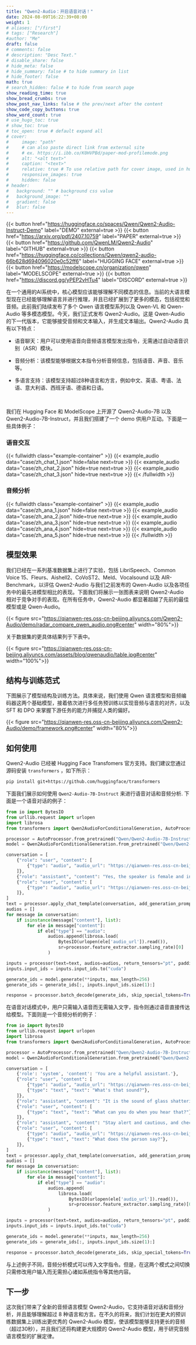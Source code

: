 ```yaml
---
title: "Qwen2-Audio：开启语音对话！"
date: 2024-08-09T16:22:39+08:00
weight: 1
# aliases: ["/first"]
# tags: ["Research"]
#author: "Me"
draft: false
# comments: false
# description: "Desc Text."
# disable_share: false
# hide_meta: false
# hide_summary: false # to hide summary in list
# hide_footer: false
math: true
# search_hidden: false # to hide from search page
show_reading_time: true
show_bread_crumbs: true
show_post_nav_links: false # the prev/next after the content
show_code_copy_buttons: true
show_word_count: true
# use_hugo_toc: true
# show_toc: true
# toc_open: true # default expand all
# cover:
#     image: "path"
#     # can also paste direct link from external site
#     # ex. https://i.ibb.co/K0HVPBd/paper-mod-profilemode.png
#     alt: "<alt text>"
#     caption: "<text>"
#     relative: true # To use relative path for cover image, used in hugo Page-bundles
#     responsive_images: true
#     hidden: false
# header:
#   background: "" # background css value
#   background_image: ""
#   gradient: false
#   blur: false
---
```


{{< button href="https://huggingface.co/spaces/Qwen/Qwen2-Audio-Instruct-Demo" label="DEMO" external=true >}}
{{< button href="https://arxiv.org/pdf/2407.10759" label="PAPER" external=true >}}
{{< button href="https://github.com/QwenLM/Qwen2-Audio" label="GITHUB" external=true >}}
{{< button href="https://huggingface.co/collections/Qwen/qwen2-audio-66b628d694096020e0c52ff6" label="HUGGING FACE" external=true >}}
{{< button href="https://modelscope.cn/organization/qwen" label="MODELSCOPE" external=true >}}
{{< button href="https://discord.gg/yPEP2vHTu4" label="DISCORD" external=true >}}


在一个通用的AI系统中，核心模型应该能够理解不同模态的信息。当前的大语言模型现在已经能够理解语言并进行推理，并且已经扩展到了更多的模态，包括视觉和音频。此前我们陆续发布了多个 Qwen 语言模型系列以及 Qwen-VL 和 Qwen-Audio 等多模态模型。今天，我们正式发布 Qwen2-Audio。这是 Qwen-Audio 的下一代版本，它能够接受音频和文本输入，并生成文本输出。Qwen2-Audio 具有以下特点：

* 语音聊天：用户可以使用语音向音频语言模型发出指令，无需通过自动语音识别（ASR）模块。

* 音频分析：该模型能够根据文本指令分析音频信息，包括语音、声音、音乐等。

* 多语言支持：该模型支持超过8种语言和方言，例如中文、英语、粤语、法语、意大利语、西班牙语、德语和日语。


<br>

我们在 Hugging Face 和 ModelScope 上开源了 Qwen2-Audio-7B 以及 Qwen2-Audio-7B-Instruct，并且我们搭建了一个 demo 供用户互动。下面是一些具体例子：

<style>
  .example-content .grid-layout {
    display: grid;
    grid-template-columns: 1fr
    ;
    row-gap: var(--content-gap)
}
  .example-container {
    width: 100%; /* 确保容器占满父元素 */
    padding: 0; /* 移除内边距 */
    margin: 0; /* 移除外边距 */
  }
  .grid-layout {
    display: flex;
    flex-direction: column;
    width: 100%; /* 确保占满父元素 */
    grid-template-columns: 1fr;
  }
  .message {
    display: flex;
    flex-direction: column; /* 保持行内布局 */
    align-items: flex-start;
    width: 100%; /* 确保占满父元素 */
  }
  .role {
    font-weight: bold;
    margin-right: 5px;
    white-space: nowrap;
  }
  .content {
    display: flex;
    align-items: center;
    white-space: pre-wrap;
    width: 100%; /* 确保占满父元素 */
    margin-bottom: 10px; /* 添加音频图标底部边距 */
    margin-left: 50px;

  }
  .wide-content {
    width: 100%; /* 确保占满父元素 */
  }
  .audio-icon {
    flex-shrink: 0; /* 防止音频图标缩小 */
    margin-right: 10px; /* 与文字之间的间距 */
    margin-bottom: 10px; /* 添加音频图标底部边距 */
  }
  .text-content {
    flex-grow: 1; /* 占据剩余宽度 */
    width: 100%; /* 确保占满父元素 */
    white-space: pre-wrap;
    margin-top: 10px;
  }
  audio {
    vertical-align: middle; /* 确保音频控件正确对齐 */
  }
</style>

### 语音交互


{{< fullwidth class="example-container" >}}
{{< example_audio data="case/zh_chat_1.json" hide=false next=true >}}
{{< example_audio data="case/zh_chat_2.json" hide=true next=true >}}
{{< example_audio data="case/zh_chat_3.json" hide=true next=true >}}
{{< /fullwidth >}}

### 音频分析

{{< fullwidth class="example-container" >}}
{{< example_audio data="case/zh_ana_1.json" hide=false next=true >}}
{{< example_audio data="case/zh_ana_2.json" hide=true next=true >}}
{{< example_audio data="case/zh_ana_3.json" hide=true next=true >}}
{{< example_audio data="case/zh_ana_4.json" hide=true next=true >}}
{{< example_audio data="case/zh_ana_5.json" hide=true next=true >}}
{{< /fullwidth >}}



## 模型效果

我们已经在一系列基准数据集上进行了实验，包括 LibriSpeech、Common Voice 15、Fleurs、Aishell2、CoVoST2、Meld、Vocalsound 以及 AIR-Benchmark，以评估 Qwen2-Audio 与我们之前发布的 Qwen-Audio 以及各项任务中的最先进模型相比的表现。下面我们将展示一张图表来说明 Qwen2-Audio 相对于竞争对手的表现。在所有任务中，Qwen2-Audio 都显著超越了先前的最佳模型或是 Qwen-Audio。


{{< figure src="https://qianwen-res.oss-cn-beijing.aliyuncs.com/Qwen2-Audio/demo/radar_compare_qwen_audio.png#center" width="80%">}}


关于数据集的更具体结果列于下表中。

{{< figure src="https://qianwen-res.oss-cn-beijing.aliyuncs.com/assets/blog/qwenaudio/table.jpg#center" width="100%">}}



## 结构与训练范式

下图展示了模型结构及训练方法。具体来说，我们使用 Qwen 语言模型和音频编码器这两个基础模型，接着依次进行多任务预训练以实现音频与语言的对齐，以及 SFT 和 DPO 来掌握下游任务的能力并捕捉人类的偏好。

{{< figure src="https://qianwen-res.oss-cn-beijing.aliyuncs.com/Qwen2-Audio/demo/framework.png#center" width="80%">}}


## 如何使用

Qwen2-Audio 已经被 Hugging Face Transfomers 官方支持。我们建议您通过源码安装 `transformers` ，如下所示：

```bash
pip install git+https://github.com/huggingface/transformers
```

下面我们展示如何使用 `Qwen2-Audio-7B-Instruct` 来进行语音对话和音频分析. 下面是一个语音对话的例子：

```python
from io import BytesIO
from urllib.request import urlopen
import librosa
from transformers import Qwen2AudioForConditionalGeneration, AutoProcessor

processor = AutoProcessor.from_pretrained("Qwen/Qwen2-Audio-7B-Instruct")
model = Qwen2AudioForConditionalGeneration.from_pretrained("Qwen/Qwen2-Audio-7B-Instruct", device_map="auto")

conversation = [
    {"role": "user", "content": [
        {"type": "audio", "audio_url": "https://qianwen-res.oss-cn-beijing.aliyuncs.com/Qwen2-Audio/audio/guess_age_gender.wav"},
    ]},
    {"role": "assistant", "content": "Yes, the speaker is female and in her twenties."},
    {"role": "user", "content": [
        {"type": "audio", "audio_url": "https://qianwen-res.oss-cn-beijing.aliyuncs.com/Qwen2-Audio/audio/translate_to_chinese.wav"},
    ]},
]
text = processor.apply_chat_template(conversation, add_generation_prompt=True, tokenize=False)
audios = []
for message in conversation:
    if isinstance(message["content"], list):
        for ele in message["content"]:
            if ele["type"] == "audio":
                audios.append(librosa.load(
                    BytesIO(urlopen(ele['audio_url']).read()), 
                    sr=processor.feature_extractor.sampling_rate)[0]
                )

inputs = processor(text=text, audios=audios, return_tensors="pt", padding=True)
inputs.input_ids = inputs.input_ids.to("cuda")

generate_ids = model.generate(**inputs, max_length=256)
generate_ids = generate_ids[:, inputs.input_ids.size(1):]

response = processor.batch_decode(generate_ids, skip_special_tokens=True, clean_up_tokenization_spaces=False)[0]
```

在语音对话模式中，用户只需输入语音而无需输入文字，指令则通过语音直接传达给模型。下面则是一个音频分析的例子：

```python
from io import BytesIO
from urllib.request import urlopen
import librosa
from transformers import Qwen2AudioForConditionalGeneration, AutoProcessor

processor = AutoProcessor.from_pretrained("Qwen/Qwen2-Audio-7B-Instruct")
model = Qwen2AudioForConditionalGeneration.from_pretrained("Qwen/Qwen2-Audio-7B-Instruct", device_map="auto")

conversation = [
    {'role': 'system', 'content': 'You are a helpful assistant.'}, 
    {"role": "user", "content": [
        {"type": "audio", "audio_url": "https://qianwen-res.oss-cn-beijing.aliyuncs.com/Qwen2-Audio/audio/glass-breaking-151256.mp3"},
        {"type": "text", "text": "What's that sound?"},
    ]},
    {"role": "assistant", "content": "It is the sound of glass shattering."},
    {"role": "user", "content": [
        {"type": "text", "text": "What can you do when you hear that?"},
    ]},
    {"role": "assistant", "content": "Stay alert and cautious, and check if anyone is hurt or if there is any damage to property."},
    {"role": "user", "content": [
        {"type": "audio", "audio_url": "https://qianwen-res.oss-cn-beijing.aliyuncs.com/Qwen2-Audio/audio/1272-128104-0000.flac"},
        {"type": "text", "text": "What does the person say?"},
    ]},
]
text = processor.apply_chat_template(conversation, add_generation_prompt=True, tokenize=False)
audios = []
for message in conversation:
    if isinstance(message["content"], list):
        for ele in message["content"]:
            if ele["type"] == "audio":
                audios.append(
                    librosa.load(
                        BytesIO(urlopen(ele['audio_url']).read()), 
                        sr=processor.feature_extractor.sampling_rate)[0]
                )

inputs = processor(text=text, audios=audios, return_tensors="pt", padding=True)
inputs.input_ids = inputs.input_ids.to("cuda")

generate_ids = model.generate(**inputs, max_length=256)
generate_ids = generate_ids[:, inputs.input_ids.size(1):]

response = processor.batch_decode(generate_ids, skip_special_tokens=True, clean_up_tokenization_spaces=False)[0]
```

与上述例子不同，音频分析模式可以传入文字指令。但是，在这两个模式之间切换只需修改用户输入而无需担心诸如系统指令等其他内容。

## 下一步

这次我们带来了全新的音频语言模型 Qwen2-Audio，它支持语音对话和音频分析，并且能够理解超过 8 种语言和方言。在不久的将来，我们计划在更大的预训练数据集上训练出更优秀的 Qwen2-Audio 模型，使该模型能够支持更长的音频（超过30秒），并且我们还将构建更大规模的 Qwen2-Audio 模型，用于研究音频语言模型的扩展定律。
